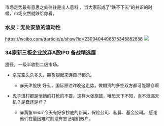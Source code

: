 市场走势最有意思之处往往是出人意料 ，当大家形成了“跌不下去”的共识的时候，市场突然就跌给你看，

### 水皮：无处安放的流动性
https://weibo.com/ttarticle/p/show?id=2309404496575345852658
![](https://wx1.sinaimg.cn/large/46fdfbddly1ge2osukzi2j20hw0c1aew.jpg)

### 34家新三板企业放弃A股IPO 备战精选层
捷径，一级半收割二级市场。

- 杀完空头杀多头，期货狠起来连自己都杀。
  - @天津股侠
好么，国际原油昨晚这走势，做期货的多空双方都可能爆仓啊

- 鬼子进村都是悄悄的打枪的不要，这样大张旗鼓，唯恐天下不知，岂不泄漏天机？是蠢还是坏？
  - @黄鱼Veda
今天有好多抄底的新闻，保险公司、私募、基金公司。
感谢他们在最困难时刻没有忘记咱们散户。
